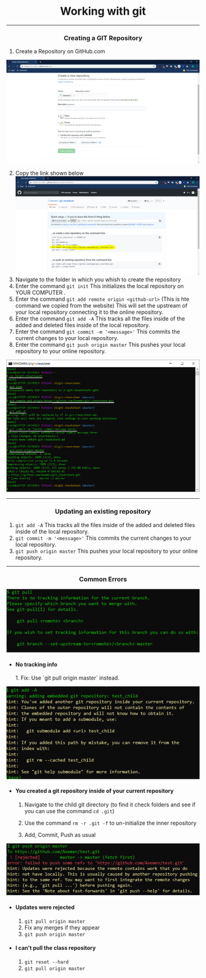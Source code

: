 <h1 align = 'center'>Working with git</h1>
<hr>

<h3 align = 'center'>Creating a GIT Repository</h3>


1. Create a Repository on GitHub.com

![Github](images/github-create-repo-screen.PNG)


2. Copy the link shown below
![Github](images/git-create-repo-empty-screen.PNG)
3. Navigate to the folder in which you whish to create the repository
1. Enter the command `git init` This initializes the local repository on YOUR COMPUTER .
2. Enter the command `git add remote origin <github-url>` (This is hte command we copied from the website) This will set the upstream of your local repository connecting it to the online repository.
3. Enter the command `git add -A` This tracks all the files inside of the added and deleted files inside of the local repository.
4. Enter the command `git commit -m '<message>'` This commits the current changes to your local repository.
5. Enter the command `git push origin master` This pushes your local repository to your online repository.

![Terminal](images/git-finished-painted.png)

<hr>
<h3 align = 'center'>Updating an existing repository</h3>

1. `git add -A` This tracks all the files inside of the added and deleted files inside of the local repository.
2. `git commit -m '<message>'` This commits the current changes to your local repository.
3. `git push origin master` This pushes your local repository to your online repository.

<hr>

<h3 align = 'center'> Common Errors</h3>

![GitBash](images/no-tracking-info.PNG)

* <h4>No tracking info</h4> 
    1. Fix: Use `git pull origin master` instead.

![GitBash](images/git-repo-in-repo.PNG)

* <h4>You created a git repository inside of your current repository</h4>

    1. Navigate to the child git directory (to find it check folders and see if you can use the command `cd .git`)

    2. Use the command `rm -r .git -f` to un-initialize the inner repository

    3. Add, Commit, Push as usual

![GitBash](images/updates-rejected.PNG)

* <h4>Updates were rejected</h4>

    1. `git pull origin master`
    2. Fix any merges if they appear
    3. `git push origin master`

* <h4>I can't pull the class repository</h4>

    1. `git reset --hard`
    2. `git pull origin master`